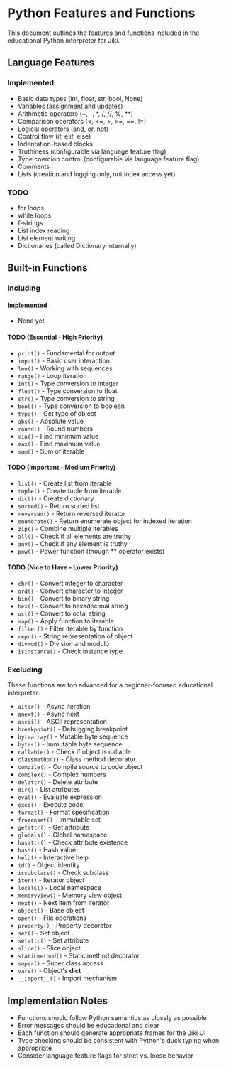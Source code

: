 # Python Features and Functions

This document outlines the features and functions included in the educational Python interpreter for Jiki.

## Language Features

### Implemented

- Basic data types (int, float, str, bool, None)
- Variables (assignment and updates)
- Arithmetic operators (+, -, \*, /, //, %, \*\*)
- Comparison operators (<, <=, >, >=, ==, !=)
- Logical operators (and, or, not)
- Control flow (if, elif, else)
- Indentation-based blocks
- Truthiness (configurable via language feature flag)
- Type coercion control (configurable via language feature flag)
- Comments
- Lists (creation and logging only, not index access yet)

### TODO

- for loops
- while loops
- f-strings
- List index reading
- List element writing
- Dictionaries (called Dictionary internally)

## Built-in Functions

### Including

#### Implemented

- None yet

#### TODO (Essential - High Priority)

- `print()` - Fundamental for output
- `input()` - Basic user interaction
- `len()` - Working with sequences
- `range()` - Loop iteration
- `int()` - Type conversion to integer
- `float()` - Type conversion to float
- `str()` - Type conversion to string
- `bool()` - Type conversion to boolean
- `type()` - Get type of object
- `abs()` - Absolute value
- `round()` - Round numbers
- `min()` - Find minimum value
- `max()` - Find maximum value
- `sum()` - Sum of iterable

#### TODO (Important - Medium Priority)

- `list()` - Create list from iterable
- `tuple()` - Create tuple from iterable
- `dict()` - Create dictionary
- `sorted()` - Return sorted list
- `reversed()` - Return reversed iterator
- `enumerate()` - Return enumerate object for indexed iteration
- `zip()` - Combine multiple iterables
- `all()` - Check if all elements are truthy
- `any()` - Check if any element is truthy
- `pow()` - Power function (though \*\* operator exists)

#### TODO (Nice to Have - Lower Priority)

- `chr()` - Convert integer to character
- `ord()` - Convert character to integer
- `bin()` - Convert to binary string
- `hex()` - Convert to hexadecimal string
- `oct()` - Convert to octal string
- `map()` - Apply function to iterable
- `filter()` - Filter iterable by function
- `repr()` - String representation of object
- `divmod()` - Division and modulo
- `isinstance()` - Check instance type

### Excluding

These functions are too advanced for a beginner-focused educational interpreter:

- `aiter()` - Async iteration
- `anext()` - Async next
- `ascii()` - ASCII representation
- `breakpoint()` - Debugging breakpoint
- `bytearray()` - Mutable byte sequence
- `bytes()` - Immutable byte sequence
- `callable()` - Check if object is callable
- `classmethod()` - Class method decorator
- `compile()` - Compile source to code object
- `complex()` - Complex numbers
- `delattr()` - Delete attribute
- `dir()` - List attributes
- `eval()` - Evaluate expression
- `exec()` - Execute code
- `format()` - Format specification
- `frozenset()` - Immutable set
- `getattr()` - Get attribute
- `globals()` - Global namespace
- `hasattr()` - Check attribute existence
- `hash()` - Hash value
- `help()` - Interactive help
- `id()` - Object identity
- `issubclass()` - Check subclass
- `iter()` - Iterator object
- `locals()` - Local namespace
- `memoryview()` - Memory view object
- `next()` - Next item from iterator
- `object()` - Base object
- `open()` - File operations
- `property()` - Property decorator
- `set()` - Set object
- `setattr()` - Set attribute
- `slice()` - Slice object
- `staticmethod()` - Static method decorator
- `super()` - Super class access
- `vars()` - Object's **dict**
- `__import__()` - Import mechanism

## Implementation Notes

- Functions should follow Python semantics as closely as possible
- Error messages should be educational and clear
- Each function should generate appropriate frames for the Jiki UI
- Type checking should be consistent with Python's duck typing when appropriate
- Consider language feature flags for strict vs. loose behavior

